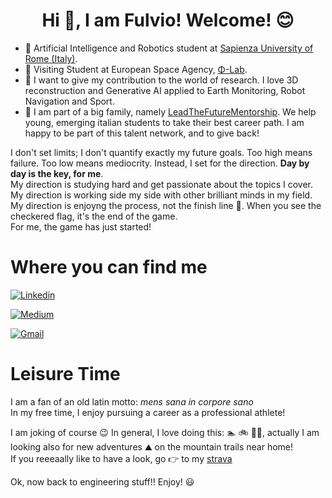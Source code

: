 <h1 align="center"> Hi 👋, I am Fulvio! Welcome! 😊	<br/> </h1>




* 🤖 Artificial Intelligence and Robotics student at [Sapienza University of Rome (Italy)](https://corsidilaurea.uniroma1.it/en/corso/2021/30431/home).
* 🚀 Visiting Student at European Space Agency, [Φ-Lab](https://philab.esa.int/about/).
* 🥽 I want to give my contribution to the world of research. I love 3D reconstruction and Generative AI applied to Earth Monitoring, Robot Navigation and Sport.
* 🙏 I am part of a big family, namely [LeadTheFutureMentorship](https://leadthefuture.tech/?v=cd32106bcb6d). We help young, emerging italian students to take their best career path. I am happy to be part of this talent network, and to give back!

I don't set limits; I don't quantify exactly my future goals. Too high means failure. Too low means mediocrity. Instead, I set for the direction.
**Day by day is the key, for me**. <br/>
My direction is studying hard and get passionate about the topics I cover. <br/>
My direction is working side my side with other brilliant minds in my field. <br/>
My direction is enjoyng the process, not the finish line 🏁. When you see the checkered flag, it's the end of the game. <br/>
For me, the game has just started! 


# Where you can find me #
[![Linkedin](https://img.shields.io/badge/LinkedIn-0077B5?style=for-the-badge&logo=linkedin&logoColor=white)](https://www.linkedin.com/in/furio19/)

[![Medium](https://img.shields.io/badge/Medium-12100E?style=for-the-badge&logo=medium&logoColor=white)](https://medium.com/@furio19) 

[![Gmail](https://img.shields.io/badge/Gmail-D14836?style=for-the-badge&logo=gmail&logoColor=white)](mailto:fulvio.sanguigni@gmail.com)


# Leisure Time #
I am a fan of an old latin motto: *mens sana in corpore sano* <br/>
In my free time, I enjoy pursuing a career as a professional athlete!



I am joking of course 😉
In general, I love doing this: 🏊  🚲  🏃‍♂️,  actually I am looking also for new adventures ⛰️ on the mountain trails near home! <br/>
If you reeeaally like to have a look, go 👉 to my [strava](https://www.strava.com/athletes/34389247)

Ok, now back to engineering stuff!! Enjoy! 😃
